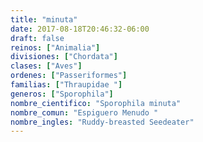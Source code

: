 ```yaml
---
title: "minuta"
date: 2017-08-18T20:46:32-06:00
draft: false
reinos: ["Animalia"]
divisiones: ["Chordata"]
clases: ["Aves"]
ordenes: ["Passeriformes"]
familias: ["Thraupidae "]
generos: ["Sporophila"]
nombre_cientifico: "Sporophila minuta"
nombre_comun: "Espiguero Menudo "
nombre_ingles: "Ruddy-breasted Seedeater"
---
```

